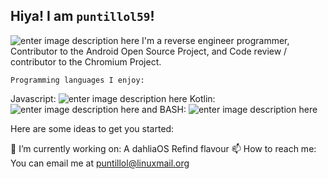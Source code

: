 ## Hiya! I am `puntillol59`!

![enter image description here](https://avatars2.githubusercontent.com/u/62703475?s=460&u=5f2be3053160e23f1421cab3a2272a7b39ecb7b3&v=4)
I'm a reverse engineer programmer, Contributor to the Android Open Source Project, and Code review / contributor to the Chromium Project.

    Programming languages I enjoy: 
Javascript:
![enter image description here](https://upload.wikimedia.org/wikipedia/commons/thumb/6/6a/JavaScript-logo.png/240px-JavaScript-logo.png)
Kotlin:
![enter image description here](https://upload.wikimedia.org/wikipedia/commons/thumb/7/74/Kotlin-logo.svg/240px-Kotlin-logo.svg.png)
and BASH:
![enter image description here](https://raw.githubusercontent.com/odb/official-bash-logo/master/assets/Logos/Icons/SVG/256x256.svg)


Here are some ideas to get you started:

🔭 I’m currently working on: A dahliaOS Refind flavour
📫 How to reach me: You can email me at puntillol@linuxmail.org

